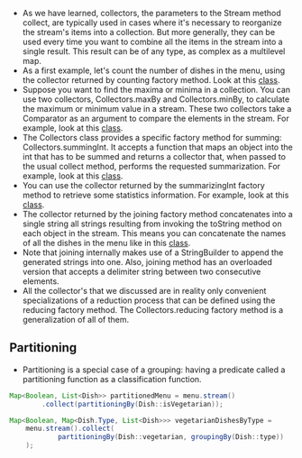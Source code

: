 * As we have learned, collectors, the parameters to the Stream
  method collect, are typically used in cases where it's necessary to
  reorganize the stream's items into a collection.
  But more generally, they can be used every time you want to combine
  all the items in the stream into a single result.
  This result can be of any type, as complex as a multilevel map.
* As a first example, let's count the number of dishes in the menu,
  using the collector returned by counting factory method.
  Look at this [class](Counting.java).
* Suppose you want to find the maxima or minima in a collection.
  You can use two collectors, Collectors.maxBy and Collectors.minBy,
  to calculate the maximum or minimum value in a stream.
  These two collectors take a Comparator as an argument to compare
  the elements in the stream.
  For example, look at this [class](MaxByMinBy.java).
* The Collectors class provides a specific factory method for summing: 
  Collectors.summingInt.
  It accepts a function that maps an object into the int that has to be
  summed and returns a collector that, when passed to the usual
  collect method, performs the requested summarization.
  For example, look at this [class](MaxByMinBy.java).
* You can use the collector returned by the summarizingInt factory method
  to retrieve some statistics information.
  For example, look at this [class](SummarizingInt.java).
* The collector returned by the joining factory method concatenates
   into a single string all strings resulting from invoking the toString
  method on each object in the stream.
  This means you can concatenate the names of all the dishes
  in the menu like in this [class](Joining.java).
* Note that joining internally makes use of a StringBuilder to append
  the generated strings into one.
  Also, joining method has an overloaded version that accepts a 
  delimiter string between two consecutive elements.
* All the collector's that we discussed are in reality only convenient
  specializations of a reduction process that can be defined using the
  reducing factory method.
  The Collectors.reducing factory method is a generalization of all
  of them.
## Partitioning
* Partitioning is a special case of a grouping: having a predicate called
  a partitioning function as a classification function.
```java
Map<Boolean, List<Dish>> partitionedMenu = menu.stream()
        .collect(partitioningBy(Dish::isVegetarian));
```
```java
Map<Boolean, Map<Dish.Type, List<Dish>>> vegetarianDishesByType = 
    menu.stream().collect(
            partitioningBy(Dish::vegetarian, groupingBy(Dish::type))
    );
```